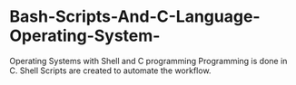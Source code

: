 # Bash-Scripts-And-C-Language-Operating-System-
Operating Systems with Shell and C programming
Programming is done in C.
Shell Scripts are created to automate the workflow.
